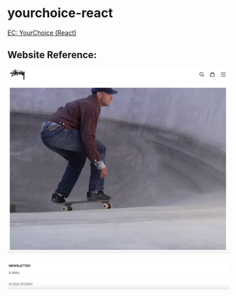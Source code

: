# yourchoice-react
[EC: YourChoice (React)](http://courses.ics.hawaii.edu/ics314s25/morea/react/experience-yourchoice-react.html)

## Website Reference:

<img src="https://github.com/jang-taeyang/yourchoice-react/blob/main/my-app./public/Screenshot_2025-02-25_at_9.55.07_PM.png" alt="Homepage" width="500">

<img src="https://github.com/jang-taeyang/yourchoice-react/blob/main/my-app./public/Screenshot_2025-02-25_at_9.55.27_PM.png" alt="Footer" width="500">
